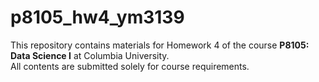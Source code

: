 # p8105_hw4_ym3139
This repository contains materials for Homework 4 of the course **P8105: Data Science I** at Columbia University.  
All contents are submitted solely for course requirements.
